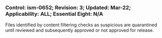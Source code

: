 ### Control: ism-0652; Revision: 3; Updated: Mar-22; Applicability: ALL; Essential Eight: N/A
<p>Files identified by content filtering checks as suspicious are quarantined until reviewed and subsequently approved or not approved for release.</p>